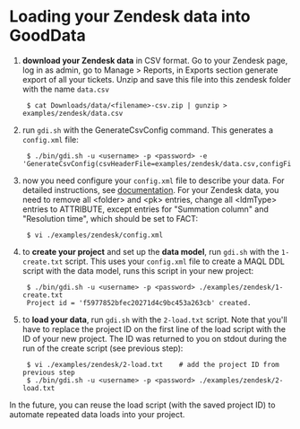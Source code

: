 # Loading your Zendesk data into GoodData

1. **download your Zendesk data** in CSV format. Go to your Zendesk page, log in as admin, go to Manage > Reports, in Exports section generate export of all your tickets. Unzip and save this file into this zendesk folder with the name `data.csv`

        $ cat Downloads/data/<filename>-csv.zip | gunzip > examples/zendesk/data.csv

2. run `gdi.sh` with the GenerateCsvConfig command. This generates a `config.xml` file:

        $ ./bin/gdi.sh -u <username> -p <password> -e 'GenerateCsvConfig(csvHeaderFile=examples/zendesk/data.csv,configFile=examples/zendesk/config.xml)'

3. now you need configure your `config.xml` file to describe your data. For detailed instructions, see [documentation](../../doc/DOCUMENTATION.md#config). For your Zendesk data, you need to remove all &lt;folder&gt; and &lt;pk&gt; entries, change all &lt;ldmType&gt; entries to ATTRIBUTE, except entries for "Summation column" and "Resolution time", which should be set to FACT:

        $ vi ./examples/zendesk/config.xml

4. to **create your project** and set up the **data model**, run `gdi.sh` with the `1-create.txt` script. This uses your `config.xml` file to create a MAQL DDL script with the data model, runs this script in your new project:

        $ ./bin/gdi.sh -u <username> -p <password> ./examples/zendesk/1-create.txt
        Project id = 'f5977852bfec20271d4c9bc453a263cb' created.

5. to **load your data**, run `gdi.sh` with the `2-load.txt` script. Note that you'll have to replace the project ID on the first line of the load script with the ID of your new project. The ID was returned to you on stdout during the run of the create script (see previous step):

        $ vi ./examples/zendesk/2-load.txt    # add the project ID from previous step
        $ ./bin/gdi.sh -u <username> -p <password> ./examples/zendesk/2-load.txt

In the future, you can reuse the load script (with the saved project ID) to automate repeated data loads into your project.